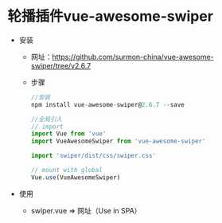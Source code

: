 # 轮播插件vue-awesome-swiper

* 安装

  * 网址：https://github.com/surmon-china/vue-awesome-swiper/tree/v2.6.7

  * 步骤

    ```js
    //安装
    npm install vue-awesome-swiper@2.6.7 --save
    
    //全局引入
    // import
    import Vue from 'vue'
    import VueAwesomeSwiper from 'vue-awesome-swiper'
    
    import 'swiper/dist/css/swiper.css'
    
    // mount with global
    Vue.use(VueAwesomeSwiper)
    ```

* 使用

  * swiper.vue => 网址（Use in SPA）

    

    